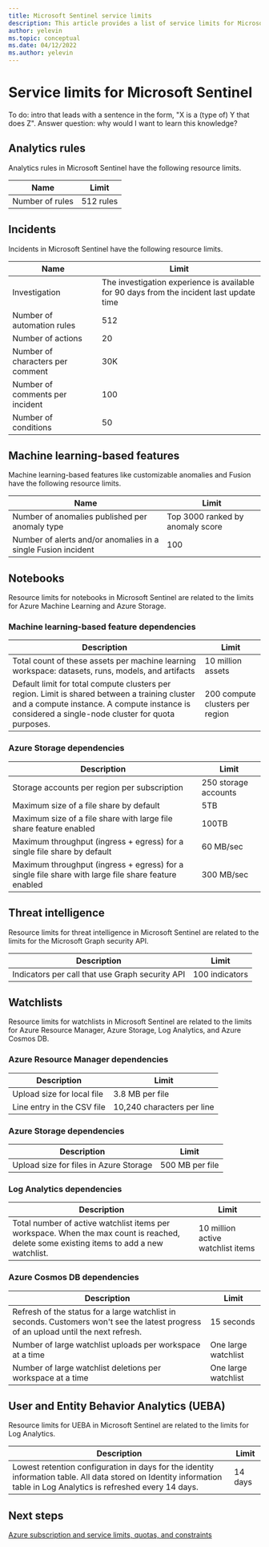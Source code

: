 ```yaml
---
title: Microsoft Sentinel service limits
description: This article provides a list of service limits for Microsoft Sentinel.
author: yelevin
ms.topic: conceptual
ms.date: 04/12/2022
ms.author: yelevin
---
```


# Service limits for Microsoft Sentinel

To do: intro that leads with a sentence in the form, "X is a (type of) Y that does Z".
Answer question: why would I want to learn this knowledge?

## Analytics rules

Analytics rules in Microsoft Sentinel have the following resource limits.

|Name  |Limit  |
|---------|---------|
|Number of rules     | 512 rules       |

## Incidents

Incidents in Microsoft Sentinel have the following resource limits.

|Name  |Limit  |
|---------|---------|
|Investigation     | The investigation experience is available for 90 days from the incident last update time       |
|Number of automation rules     | 512        |
|Number of actions    | 20      |
|Number of characters per comment   | 30K   |
|Number of comments per incident   | 100    |
|Number of conditions    | 50    |

## Machine learning-based features

Machine learning-based features like customizable anomalies and Fusion have the following resource limits.

| Name                                                          | Limit                                           | 
|---------------------------------------------------------------|-------------------------------------------------|
| Number of anomalies published per anomaly type                | Top 3000 ranked by anomaly score                |
| Number of alerts and/or anomalies in a single Fusion incident | 100  |

## Notebooks

Resource limits for notebooks in Microsoft Sentinel are related to the limits for Azure Machine Learning and Azure Storage.

### Machine learning-based feature dependencies
|Description|Limit |
|-------|-------|
| Total count of these assets per machine learning workspace: datasets, runs, models, and artifacts |10 million assets |
| Default limit for total compute clusters per region. Limit is shared between a training cluster and a compute instance. A compute instance is considered a single-node cluster for quota purposes. | 200 compute clusters per region|

### Azure Storage dependencies

|Description|Limit|
|---|---|
|Storage accounts per region per subscription|250 storage accounts|
|Maximum size of a file share by default|5TB|
|Maximum size of a file share with large file share feature enabled|100TB|
|Maximum throughput (ingress + egress) for a single file share by default|60 MB/sec|
|Maximum throughput (ingress + egress) for a single file share  with large file share feature enabled|300 MB/sec|

## Threat intelligence

Resource limits for threat intelligence in Microsoft Sentinel are related to the limits for the Microsoft Graph security API.

|Description                   | Limit        |
-------------------------|--------------------|
| Indicators per call that use Graph security API | 100 indicators |

## Watchlists

Resource limits for watchlists in Microsoft Sentinel are related to the limits for Azure Resource Manager, Azure Storage, Log Analytics, and Azure Cosmos DB.

### Azure Resource Manager dependencies
| Description                   | Limit        |
|-------------------------|--------------------|
|Upload size for local file| 3.8 MB per file |
|Line entry in the CSV file |10,240 characters per line|

### Azure Storage dependencies
| Description                   | Limit        |
|-------------------------|--------------------|
|Upload size for files in Azure Storage |500 MB per file|

### Log Analytics dependencies

| Description                   | Limit        |
|-------------------------|--------------------|
|Total number of active watchlist items per workspace. When the max count is reached, delete some existing items to add a new watchlist.|10 million active watchlist items|

### Azure Cosmos DB dependencies

| Description                   | Limit        |
|-------------------------|--------------------|
|Refresh of the status for a large watchlist in seconds. Customers won't see the latest progress of an upload until the next refresh.|15 seconds|
|Number of large watchlist uploads per workspace at a time|One large watchlist|
|Number of large watchlist deletions per workspace at a time|One large watchlist|

## User and Entity Behavior Analytics (UEBA)

Resource limits for UEBA in Microsoft Sentinel are related to the limits for Log Analytics.

|Description   |Limit |
|---------|---------|
|Lowest retention configuration in days for the identity information table. All data stored on Identity information table in Log Analytics is refreshed every 14 days. | 14 days  |

## Next steps

[Azure subscription and service limits, quotas, and constraints](../azure-resource-manager/management/azure-subscription-service-limits.md)